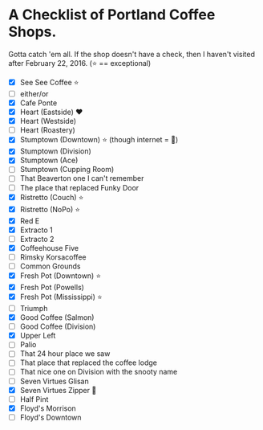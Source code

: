 # A Checklist of Portland Coffee Shops.

Gotta catch 'em all. If the shop doesn't have a check, then I haven't visited after February 22, 2016. (:star: == exceptional)

- [x] See See Coffee :star:
- [ ] either/or
- [X] Cafe Ponte
- [X] Heart (Eastside) :heart:
- [X] Heart (Westside)
- [ ] Heart (Roastery)
- [X] Stumptown (Downtown) :star: (though internet = :poop:)
- [X] Stumptown (Division)
- [X] Stumptown (Ace)
- [ ] Stumptown (Cupping Room)
- [ ] That Beaverton one I can't remember
- [ ] The place that replaced Funky Door
- [X] Ristretto (Couch) :star:
- [X] Ristretto (NoPo) :star:
- [X] Red E
- [X] Extracto 1
- [ ] Extracto 2
- [X] Coffeehouse Five
- [ ] Rimsky Korsacoffee
- [ ] Common Grounds
- [X] Fresh Pot (Downtown) :star:
- [X] Fresh Pot (Powells)
- [X] Fresh Pot (Mississippi) :star:
- [ ] Triumph
- [X] Good Coffee (Salmon)
- [ ] Good Coffee (Division)
- [X] Upper Left
- [ ] Palio
- [ ] That 24 hour place we saw
- [ ] That place that replaced the coffee lodge
- [ ] That nice one on Division with the snooty name
- [ ] Seven Virtues Glisan
- [X] Seven Virtues Zipper :cherry_blossom:
- [ ] Half Pint
- [X] Floyd's Morrison
- [ ] Floyd's Downtown
